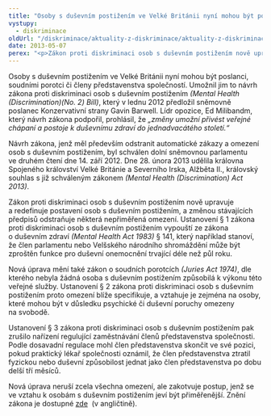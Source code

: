 ```yaml
---
title: "Osoby s duševním postižením ve Velké Británii nyní mohou být poslanci, soudními porotci či členy představenstva společností"
vystupy:
  - diskriminace
oldUrl: "/diskriminace/aktuality-z-diskriminace/aktuality-z-diskriminace-2013/osoby-s-dusevnim-postizenim-ve-velke-britanii-nyni-mohou-byt-poslanci-soudnimi-porotci-ci/"
date: 2013-05-07
perex: "<p>Zákon proti diskriminaci osob s duševním postižením nově upravuje a redefinuje postavení osob s duševním postižením, a změnou stávajících předpisů odstraňuje některá nepřiměřená omezení. </p>"
---
```


<!-- imported from the old website -->

<p class="align-blok">Osoby s duševním postižením ve Velké Británii nyní mohou být poslanci, soudními porotci či členy představenstva společností. Umožnil jim to návrh zákona proti diskriminaci osob s duševním postižením <em>(Mental Health (Discrimination)(No. 2) Bill)</em>, který v lednu 2012 předložil sněmovně poslanec Konzervativní strany Gavin Barwell. Lídr opozice, Ed Milibandm, který návrh zákona podpořil, prohlásil, že <em>„změny umožní přivést veřejné chápaní a postoje k duševnímu zdraví do jednadvacátého století.“</em></p><p class="align-blok">Návrh zákona, jenž měl především odstranit automatické zákazy a omezení osob s duševním postižením, byl schválen dolní sněmovnou parlamentu ve druhém čtení dne 14. září 2012. Dne 28. února 2013 udělila královna Spojeného království Velké Británie a Severního Irska, Alžběta II., královský souhlas s již schváleným zákonem <em>(Mental Health (Discrimination) Act 2013)</em>. </p><p class="align-blok">Zákon proti diskriminaci osob s duševním postižením nově upravuje a redefinuje postavení osob s duševním postižením, a změnou stávajících předpisů odstraňuje některá nepřiměřená omezení. Ustanovení § 1 zákona proti diskriminaci osob s duševním postižením vypouští ze zákona o duševním zdraví <em>(Mental Health Act 1983)</em> § 141, který například stanoví, že člen parlamentu nebo Velšského národního shromáždění může být zproštěn funkce pro duševní onemocnění trvající déle než půl roku.</p><p class="align-blok">Nová úprava mění také zákon o soudních porotcích <em>(Juries Act 1974)</em>, dle kterého nebyla žádná osoba s duševním postižením způsobilá k výkonu této veřejné služby. Ustanovení § 2 zákona proti diskriminaci osob s duševním postižením proto omezení blíže specifikuje, a vztahuje je zejména na osoby, které mohou být v důsledku psychické či duševní poruchy omezeny na svobodě.</p><p class="align-blok">Ustanovení § 3 zákona proti diskriminaci osob s duševním postižením pak zrušilo nařízení regulující zaměstnávání členů představenstva společnosti. Podle dosavadní regulace mohl člen představenstva skončit ve své pozici, pokud praktický lékař společnosti oznámil, že člen představenstva ztratil fyzickou nebo duševní způsobilost jednat jako člen představenstva po dobu delší tří měsíců.</p><p class="align-blok">Nová úprava neruší zcela všechna omezení, ale zakotvuje postup, jenž se ve vztahu k osobám s duševním postižením jeví být přiměřenější. Znění zákona je dostupné <a title="Otevření do nového okna" href="http://www.legislation.gov.uk/ukpga/2013/8/pdfs/ukpga_20130008_en.pdf" target="_blank">zde</a>  (v angličtině). </p>
